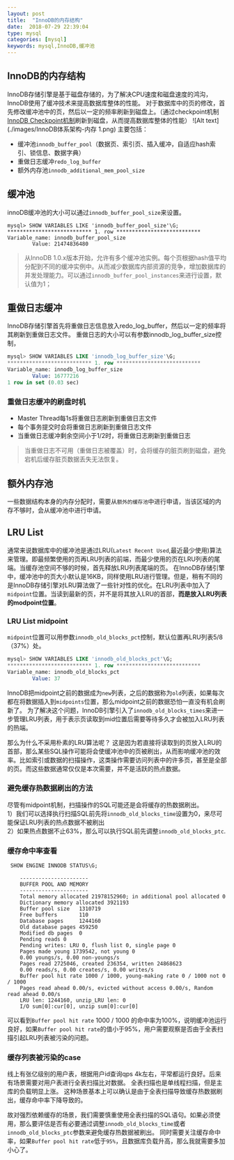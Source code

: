 ```yaml
---
layout: post
title:  "InnoDB的内存结构"
date:  2018-07-29 22:39:04
type: mysql
categories: [mysql]
keywords: mysql,InnoDB,缓冲池
---
```

## InnoDB的内存结构

InnoDB存储引擎是基于磁盘存储的，为了解决CPU速度和磁盘速度的鸿沟，InnoDB使用了缓冲技术来提高数据库整体的性能。
对于数据库中的页的修改，首先修改缓冲池中的页，然后以一定的频率刷新到磁盘上。（通过checkpoint机制[InnoDB Checkpoint机制](http://www.zhizus.com/2018-07-29-InnoDB%20Checkpoint%E6%9C%BA%E5%88%B6.html)刷新到磁盘，从而提高数据库整体的性能）
![Alt text](./images/InnoDB体系架构-内存 1.png)
主要包括：
- 缓冲池`innodb_buffer_pool`（数据页、索引页、插入缓冲，自适应hash索引、锁信息、数据字典）
- 重做日志缓冲`redo_log_buffer`
- 额外内存池`innodb_additional_mem_pool_size`

## 缓冲池
innoDB缓冲池的大小可以通过`innodb_buffer_pool_size`来设置。

```
mysql> SHOW VARIABLES LIKE 'innodb_buffer_pool_size'\G;
*************************** 1. row ***************************
Variable_name: innodb_buffer_pool_size
        Value: 21474836480
```
>从InnoDB 1.0.x版本开始，允许有多个缓冲池实例。每个页根据hash值平均分配到不同的缓冲实例中。从而减少数据库内部资源的竞争，增加数据库的并发处理能力。可以通过`innodb_buffer_pool_instances`来进行设置，默认值为1；

## 重做日志缓冲
InnoDB存储引擎首先将重做日志信息放入redo_log_buffer，然后以一定的频率将其刷新到重做日志文件。
重做日志的大小可以有参数innodb_log_buffer_size控制，

```sql
mysql> SHOW VARIABLES LIKE 'innodb_log_buffer_size'\G;
*************************** 1. row ***************************
Variable_name: innodb_log_buffer_size
        Value: 16777216
1 row in set (0.03 sec)
```

### 重做日志缓冲的刷盘时机
- Master Thread每1s将重做日志刷新到重做日志文件
- 每个事务提交时会将重做日志刷新到重做日志文件
- 当重做日志缓冲剩余空间小于1/2时，将重做日志刷新到重做日志

> 当重做日志不可用（重做日志被覆盖）时，会将缓存的脏页刷到磁盘，避免宕机后缓存脏页数据丢失无法恢复。

## 额外内存池
一些数据结构本身的内存分配时，需要从`额外的缓存池`中进行申请，当该区域的内存不够时，会从缓冲池中进行申请。

## LRU List
通常来说数据库中的缓冲池是通过LRU(`Latest Recent Used`,最近最少使用)算法来管理。即最频繁使用的页再LRU列表的前端，而最少使用的页在LRU列表的尾端。当缓存池空间不够的时候，首先释放LRU列表尾端的页。 
在InnoDB存储引擎中，缓冲池中的页大小默认是16KB，同样使用LRU进行管理。但是，稍有不同的是InnoDB存储引擎对LRU算法做了一些针对性的优化。在LRU列表中加入了`midpoint`位置。当读到最新的页，并不是将其放入LRU的首部，**而是放入LRU列表的modpoint位置**。

### LRU List midpoint
`midpoint`位置可以用参数`innodb_old_blocks_pct`控制，默认位置再LRU列表5/8（37%）处。

```sql
mysql> SHOW VARIABLES LIKE 'innodb_old_blocks_pct'\G;
*************************** 1. row ***************************
Variable_name: innodb_old_blocks_pct
        Value: 37
```
InnoDB把midpoint之前的数据成为`new`列表，之后的数据称为`old`列表，如果每次都在将数据插入到`midpoints`位置，那么midpoint之前的数据恐怕一直没有机会刷新了。 
为了解决这个问题，InnoDB引擎引入了`innodb_old_blocks_times`来进一步管理LRU列表，用于表示页读取到mid位置后需要等待多久才会被加入LRU列表的热端。

那么为什么不采用朴素的LRU算法呢？
这是因为若直接将读取到的页放入LRU的首部，那么某些SQL操作可能将会使缓冲池中的页被刷出，从而影响缓冲池的效率。比如索引或数据的扫描操作，这类操作需要访问列表中的许多页，甚至是全部的页。而这些数据通常仅仅是本次需要，并不是活跃的热点数据。

### 避免缓存热数据刷出的方法
尽管有midpoint机制，扫描操作的SQL可能还是会将缓存的热数据刷出。  
1）我们可以选择执行扫描SQL前先将`innodb_old_blocks_time`设置为0，来尽可能保证LRU列表的热点数据不被刷出   
2）如果热点数据不止63%，那么可以执行SQL前先调整`innodb_old_blocks_ptc`. 

### 缓存命中率查看

```sql
 SHOW ENGINE INNODB STATUS\G;
```

```
    ----------------------
    BUFFER POOL AND MEMORY
    ----------------------
    Total memory allocated 21978152960; in additional pool allocated 0
    Dictionary memory allocated 3921193
    Buffer pool size   1310719
    Free buffers       110
    Database pages     1244160
    Old database pages 459250
    Modified db pages  0
    Pending reads 0
    Pending writes: LRU 0, flush list 0, single page 0
    Pages made young 1739542, not young 0
    0.00 youngs/s, 0.00 non-youngs/s
    Pages read 2725046, created 236354, written 24868623
    0.00 reads/s, 0.00 creates/s, 0.00 writes/s
    Buffer pool hit rate 1000 / 1000, young-making rate 0 / 1000 not 0 / 1000
    Pages read ahead 0.00/s, evicted without access 0.00/s, Random read ahead 0.00/s
    LRU len: 1244160, unzip_LRU len: 0
    I/O sum[0]:cur[0], unzip sum[0]:cur[0]
```
可以看到`Buffer pool hit rate` 1000 / 1000 的命中率为100%，说明缓冲池运行良好，如果`Buffer pool hit rate`的值小于95%，用户需要观察是否由于全表扫描引起LRU列表被污染的问题。

### 缓存列表被污染的case

线上有张亿级别的用户表，根据用户id查询qps 4k左右，平常都运行良好。后来有场景需要对用户表进行全表扫描比对数据。
全表扫描也是单线程扫描，但是主库的负载明显上涨。
这种场景基本上可以确认是由于全表扫描导致缓存热数据刷出，缓存命中率下降导致的。

故对强烈依赖缓存的场景，我们需要慎重使用全表扫描的SQL语句。如果必须使用，那么要评估是否有必要通过调整`innodb_old_blocks_time`或者`innodb_old_blocks_ptc`参数来避免缓存热数据被刷出。
同时需要关注缓存命中率，如果`Buffer pool hit rate`低于`95%`，且数据库负载升高，那么我就需要多加小心了。


